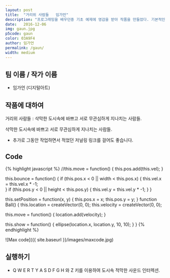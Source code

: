 ```yaml
---
layout: post
title:  "거리위 사람들   임가언"
description: "프로그래밍을 배우던중 기초 예제에 영감을 받아 작품을 만들었다. 기본적인 코딩으로 도시속 바쁜 일상과 사람들을 표현하였다. "
date:   2016-12-06
img: gaun.jpg
p5code: gaun
color: 03A9F4
author: 임가언
permalink: /gaun/
width: medium
---
```

## 팀 이름 / 작가 이름
- 임가언 (디지털아트)



## 작품에 대하여
 거리위 사람들 : 삭막한 도시속에 바쁘고 서로 무관심하게 지나치는 사람들.

</blockquote>
삭막한 도시속에 바쁘고 서로 무관심하게 지나치는 사람들.



- 추가로 그동안 작업하면서 적었던 저널링 링크를 걸어도 좋습니다.

## Code
{% highlight javascript %}
//this.move = function() {
    this.pos.add(this.vel);
  }


  this.bounce = function() {
    if (this.pos.x < 0 || width < this.pos.x) {
      this.vel.x = this.vel.x * -1;  
    }
    if (this.pos.y < 0 || height < this.pos.y) {
      this.vel.y = this.vel.y * -1;
    }
  }

  this.setPosition = function(x, y) {
    this.pos.x = x;
    this.pos.y = y;
  }
function Ball() {
  this.location = createVector(0, 0);
  this.velocity = createVector(0, 0);

  this.move = function() {
    location.add(velocity);
  }

  this.show = function() {
    ellipse(location.x, location.y, 10, 10);
  }
}
{% endhighlight %}

![Max code]({{ site.baseurl }}/images/maxcode.jpg)

## 실행하기
- Q W E R T Y A S D F G H 와 Z 키를 이용하여 도시속 적막한 사운드 인터렉션.
